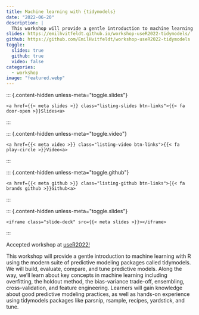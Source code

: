 ```yaml
---
title: Machine learning with {tidymodels}
date: "2022-06-20"
description: |
  This workshop will provide a gentle introduction to machine learning with R using the modern suite of predictive modeling packages called tidymodels.
slides: https://emilhvitfeldt.github.io/workshop-useR2022-tidymodels/
github: https://github.com/EmilHvitfeldt/workshop-useR2022-tidymodels
toggle:
  slides: true
  github: true
  video: false
categories:
  - workshop
image: "featured.webp"
---
```





::: {.content-hidden unless-meta="toggle.slides"}



```{=html}
<a href={{< meta slides >}} class="listing-slides btn-links">{{< fa door-open >}}Slides<a>
```



:::

::: {.content-hidden unless-meta="toggle.video"}



```{=html}
<a href={{< meta video >}} class="listing-video btn-links">{{< fa play-circle >}}Video<a>
```



:::

::: {.content-hidden unless-meta="toggle.github"}



```{=html}
<a href={{< meta github >}} class="listing-github btn-links">{{< fa brands github >}}Github<a>
```



:::

::: {.content-hidden unless-meta="toggle.slides"}



```{=html}
<iframe class="slide-deck" src={{< meta slides >}}></iframe>
```



:::



Accepted workshop at [useR2022!](https://user2022.r-project.org/)

This workshop will provide a gentle introduction to machine learning with R using the modern suite of predictive modeling packages called tidymodels. We will build, evaluate, compare, and tune predictive models. Along the way, we’ll learn about key concepts in machine learning including overfitting, the holdout method, the bias-variance trade-off, ensembling, cross-validation, and feature engineering. Learners will gain knowledge about good predictive modeling practices, as well as hands-on experience using tidymodels packages like parsnip, rsample, recipes, yardstick, and tune.

